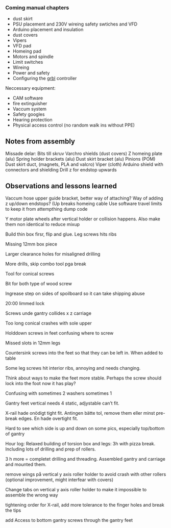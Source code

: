 ### Coming manual chapters

* dust skirt
* PSU placement and 230V wireing safety swtiches and VFD
* Arduino placement and insulation
* dust covers
* Vipers
* VFD pad
* Homeing pad
* Motors and spindle
* Limit switches 
* Wireing 
* Power and safety
* Configuring the [grbl](https://github.com/gnea/grbl/wiki) controller

Neccessary equipment:
* CAM software
* fire extinguisher
* Vaccum system
* Safety googles
* Hearing protection
* Physical access control (no random walk ins without PPE)


## Notes from assembly

Missade delar:
Bits till skruv
Varchro shields (dust covers)
Z homeing plate (alu) 
Spring holder brackets (alu)
Dust skirt bracket (alu)
Pinions (POM)
Dust skirt duct,  (magnets, PLA and valcro)
Viper (cloth)
Arduino shield with connectors and shielding
Drill z for endstop upwards




## Observations and lessons learned

Vaccum hose upper guide bracket, better way of attaching?
Way of adding z up/down endstops? (Up breaks homeing cable
Use software travel limits to keep it from attempthing dump code

Y motor plate wheels after vertical holder or collision happens. Also make them non identical to reduce mixup


Build thin box firsr, flip and glue. Leg screws hits ribs

Missing 12mm box piece

Larger clearance holes for misaligned drilling

More drills, skip combo tool pga break

Tool for conical screws

Bit for both type of wood screw

Ingrease step on sides of spoilboard so it can take shipping abuse

20:00 limmed lock

Screws unde gantry collides x z carriage

Too long conical crashes with sole upper

Holddown screws in feet confusing where to screw 

Missed slots in 12mm legs

Countersink screws into the feet so that they can be left in. When added to table

Some leg screws hit interior ribs, annoying and needs changing. 

Think about ways to make the feet more stable. Perhaps the screw should lock into the foot now it has play? 

Confusing with sometimes 2 washers sometimes 1

Gantry feet vertical needs 4 static, adjystable can’t fit.

X-rail hade onödigt tight fit. Antingen bätte tol, remove them eller minst pre-break edges. En hade overtight fit.

Hard to see which side is up and down on some pics, especially top/bottom of gantry

Hour log:
Relaxed building of torsion box and legs:
3h with pizza break. Including lots of drilling and prep of rollers.

3 h more = completet drilling and threading. Assembled gantry and carriage and mounted them. 

remove wings på vertical y axis roller holder to avoid crash with other rollers (optional improvement, might interfear with covers)

Change tabs on  vertical y axis roller holder to make it impossible to assemble the wrong way


tightening order for X-rail, add more tolerance to the finger holes and break the tips

add Access to bottom gantry screws through the gantry feet 
